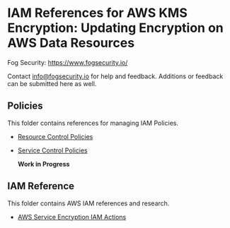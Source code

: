 # IAM References for AWS KMS Encryption: Updating Encryption on AWS Data Resources

Fog Security: https://www.fogsecurity.io/ 

Contact info@fogsecurity.io for help and feedback. Additions or feedback can be submitted here as well.

## Policies

This folder contains references for managing IAM Policies.  

* [Resource Control Policies](policies/resource_control_policies)

  
  
* [Service Control Policies](policies/service_control_policies)

  **Work in Progress**

## IAM Reference

This folder contains AWS IAM references and research.

* [AWS Service Encryption IAM Actions](iam_reference/encryption_update.md)
